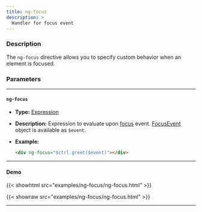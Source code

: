 ```yaml
---
title: ng-focus
description: >
  Handler for focus event
---
```


### Description

The `ng-focus` directive allows you to specify custom behavior when an element
is focused.

### Parameters

---

#### `ng-focus`

- **Type:** [Expression](../../../typedoc/types/Expression.html)
- **Description:** Expression to evaluate upon
  [focus](https://developer.mozilla.org/en-US/docs/Web/API/Element/focus_event)
  event.
  [FocusEvent](https://developer.mozilla.org/en-US/docs/Web/API/FocusEvent)
  object is available as `$event`.
- **Example:**

  ```html
  <div ng-focus="$ctrl.greet($event)"></div>
  ```

---

#### Demo

{{< showhtml src="examples/ng-focus/ng-focus.html" >}}

{{< showraw src="examples/ng-focus/ng-focus.html" >}}

---
